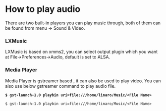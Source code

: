 # How to play audio 

There are two built-in players you can play music through, both of them can be found from menu -> Sound & Video.

### LXMusic

LXMusic is based on xmms2, you can select output plugin which you want at File->Preferences->Audio, default is set to ALSA.

### Media Player

Media Player is gstreamer based , it can also be used to play video.
You can also use below gstreamer command to play audio file.

<pre><code><b>$ gst-launch-1.0 playbin uri=file:///home/linaro/Music/&lt;File Name&gt;</b>
</code></pre>

```
$ gst-launch-1.0 playbin uri=file:///home/linaro/Music/<File Name>
```
